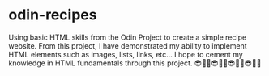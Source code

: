 # odin-recipes

Using basic HTML skills from the Odin Project to create a simple recipe website.
From this project, I have demonstrated my ability to implement HTML elements such as images, lists, links, etc...
I hope to cement my knowledge in HTML fundamentals through this project.
😎👍🏿😎👍🏿😎👍🏿😎👍🏿
